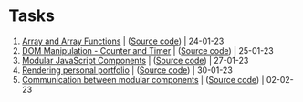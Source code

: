 # Tasks

1. [Array and Array Functions](https://faraazb.github.io/js-playground/src/tasks/arrays/) | ([Source code](https://github.com/faraazb/js-playground/tree/main/src/tasks/arrays)) | 24-01-23
2. [DOM Manipulation - Counter and Timer](https://faraazb.github.io/js-playground/src/tasks/dom-manipulation/) | ([Source code](https://github.com/faraazb/js-playground/tree/main/src/tasks/dom-manipulation)) | 25-01-23
3. [Modular JavaScript Components](https://faraazb.github.io/js-playground/src/tasks/modular-components/) | ([Source code](https://github.com/faraazb/js-playground/tree/main/src/tasks/modular-components)) | 27-01-23
4. [Rendering personal portfolio](https://faraazb.github.io/js-playground/src/tasks/personal-website/) | ([Source code](https://github.com/faraazb/js-playground/tree/main/src/tasks/personal-website)) | 30-01-23
5. [Communication between modular components](https://faraazb.github.io/js-playground/src/tasks/add-to-cart/) | ([Source code](https://github.com/faraazb/js-playground/tree/main/src/tasks/add-to-cart)) | 02-02-23